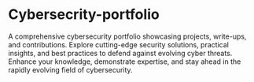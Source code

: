 # Cybersecrity-portfolio
A comprehensive cybersecurity portfolio showcasing projects, write-ups, and contributions. Explore cutting-edge security solutions, practical insights, and best practices to defend against evolving cyber threats. Enhance your knowledge, demonstrate expertise, and stay ahead in the rapidly evolving field of cybersecurity.
